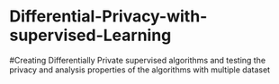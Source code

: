 # Differential-Privacy-with-supervised-Learning
#Creating Differentially Private supervised algorithms and testing the privacy and analysis properties of the algorithms with multiple dataset
